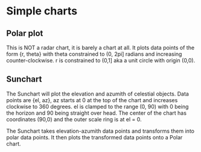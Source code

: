 # Simple charts

## Polar plot
This is NOT a radar chart, it is barely a chart at all. It plots data points of the form {r, theta} with theta constrained to (0, 2pi] radians and increasing counter-clockwise. r is constrained to (0,1] aka a unit circle with origin (0,0).

## Sunchart
The Sunchart will plot the elevation and azumith of celestial objects. Data points are {el, az}, az starts at 0 at the top of the chart and increases clockwise to 360 degrees. el is clamped to the range (0, 90) with 0 being the horizon and 90 being straight over head. The center of the chart has coordinates (90,0) and the outer scale ring is at el = 0.

The Sunchart takes elevation-azumith data points and transforms them into polar data points. It then plots the transformed data points onto a Polar chart.